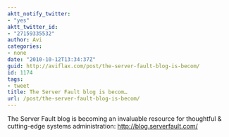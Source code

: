 ```yaml
---
aktt_notify_twitter:
- "yes"
aktt_twitter_id:
- "27159335532"
author: Avi
categories:
- none
date: "2010-10-12T13:34:37Z"
guid: http://aviflax.com/post/the-server-fault-blog-is-becom/
id: 1174
tags:
- tweet
title: The Server Fault blog is becom…
url: /post/the-server-fault-blog-is-becom/
---
```

The Server Fault blog is becoming an invaluable resource for thoughtful & cutting-edge systems administration: <a href="http://blog.serverfault.com/" rel="nofollow">http://blog.serverfault.com/</a>